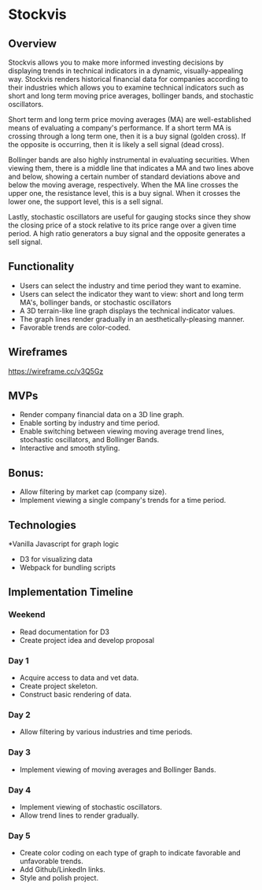 # Stockvis
## Overview
Stockvis allows you to make more informed investing decisions by displaying trends in technical indicators in a dynamic, visually-appealing way. Stockvis renders historical financial data for companies according to their industries which allows you to examine technical indicators such as short and long term moving price averages, bollinger bands, and stochastic oscillators.

Short term and long term price moving averages (MA) are well-established means of evaluating a company's performance. If a short term MA is crossing through a long term one, then it is a buy signal (golden cross). If the opposite is occurring, then it is likely a sell signal (dead cross).

Bollinger bands are also highly instrumental in evaluating securities. When viewing them, there is a middle line that indicates a MA and two lines above and below, showing a certain number of standard deviations above and below the moving average, respectively. When the MA line crosses the upper one, the resistance level, this is a buy signal. When it crosses the lower one, the support level, this is a sell signal.

Lastly, stochastic oscillators are useful for gauging stocks since they show the closing price of a stock relative to its price range over a given time period. A high ratio generators a buy signal and the opposite generates a sell signal.

## Functionality
* Users can select the industry and time period they want to examine.
* Users can select the indicator they want to view: short and long term MA's, bollinger bands, or stochastic oscillators
* A 3D terrain-like line graph displays the technical indicator values.
* The graph lines render gradually in an aesthetically-pleasing manner.
* Favorable trends are color-coded.
## Wireframes
https://wireframe.cc/v3Q5Gz

## MVPs
* Render company financial data on a 3D line graph.
* Enable sorting by industry and time period.
* Enable switching between viewing moving average trend lines, stochastic oscillators, and Bollinger Bands.
* Interactive and smooth styling.
## Bonus:

* Allow filtering by market cap (company size).
* Implement viewing a single company's trends for a time period.
## Technologies
*Vanilla Javascript for graph logic
* D3 for visualizing data
* Webpack for bundling scripts
## Implementation Timeline
### Weekend
* Read documentation for D3
* Create project idea and develop proposal
### Day 1
* Acquire access to data and vet data.
* Create project skeleton.
* Construct basic rendering of data.
### Day 2
* Allow filtering by various industries and time periods.
### Day 3
* Implement viewing of moving averages and Bollinger Bands.
### Day 4
* Implement viewing of stochastic oscillators.
* Allow trend lines to render gradually.
### Day 5
* Create color coding on each type of graph to indicate favorable and unfavorable trends.
* Add Github/LinkedIn links.
* Style and polish project.
